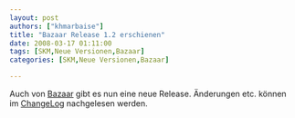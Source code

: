 ```yaml
---
layout: post
authors: ["khmarbaise"]
title: "Bazaar Release 1.2 erschienen"
date: 2008-03-17 01:11:00
tags: [SKM,Neue Versionen,Bazaar]
categories: [SKM,Neue Versionen,Bazaar]

---
```

Auch von [Bazaar](http://bazaar-vcs.org/ "Bazaar") gibt es nun eine neue Release. 
Änderungen etc. können im [ChangeLog](https://launchpad.net/bzr/1.2/1.2/ "ChangeLog") nachgelesen werden.
